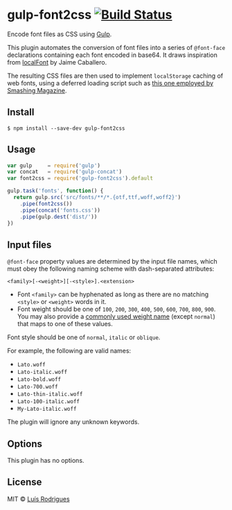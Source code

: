 # gulp-font2css [![Build Status](https://travis-ci.org/goblindegook/gulp-font2css.svg?branch=master)](https://travis-ci.org/goblindegook/gulp-font2css)

Encode font files as CSS using [Gulp](http://gulpjs.com).

This plugin automates the conversion of font files into a series of `@font-face` declarations containing each font encoded in base64.  It draws inspiration from [localFont](http://jaicab.com/localFont/) by Jaime Caballero.

The resulting CSS files are then used to implement `localStorage` caching of web fonts, using a deferred loading script such as [this one employed by Smashing Magazine](https://gist.github.com/hdragomir/8f00ce2581795fd7b1b7).

## Install

```
$ npm install --save-dev gulp-font2css
```

## Usage

```js
var gulp     = require('gulp')
var concat   = require('gulp-concat')
var font2css = require('gulp-font2css').default

gulp.task('fonts', function() {
  return gulp.src('src/fonts/**/*.{otf,ttf,woff,woff2}')
    .pipe(font2css())
    .pipe(concat('fonts.css'))
    .pipe(gulp.dest('dist/'))
})
```

## Input files

`@font-face` property values are determined by the input file names, which must obey the following naming scheme with dash-separated attributes:

`<family>[-<weight>][-<style>].<extension>`

* Font `<family>` can be hyphenated as long as there are no matching `<style>` or `<weight>` words in it.
* Font weight should be one of `100`, `200`, `300`, `400`, `500`, `600`, `700`, `800`, `900`. You may also provide a [commonly used weight name](http://www.w3.org/TR/css3-fonts/#font-weight-numeric-values) (except `normal`) that maps to one of these values.

Font style should be one of `normal`, `italic` or `oblique`.

For example, the following are valid names:

* `Lato.woff`
* `Lato-italic.woff`
* `Lato-bold.woff`
* `Lato-700.woff`
* `Lato-thin-italic.woff`
* `Lato-100-italic.woff`
* `My-Lato-italic.woff`

The plugin will ignore any unknown keywords.

## Options

This plugin has no options.

## License

MIT © [Luís Rodrigues](https://github.com/goblindegook)
